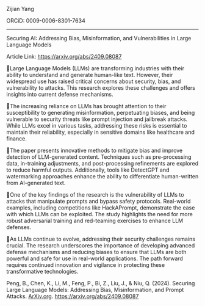 Zijian Yang

ORCiD: 0009-0006-8301-7634

------

Securing AI: Addressing Bias, Misinformation, and Vulnerabilities in Large Language Models

Article Link: https://arxiv.org/abs/2409.08087

📌Large Language Models (LLMs) are transforming industries with their ability to understand and generate human-like text. However, their widespread use has raised critical concerns about security, bias, and vulnerability to attacks. This research explores these challenges and offers insights into current defense mechanisms.

🔹The increasing reliance on LLMs has brought attention to their susceptibility to generating misinformation, perpetuating biases, and being vulnerable to security threats like prompt injection and jailbreak attacks. While LLMs excel in various tasks, addressing these risks is essential to maintain their reliability, especially in sensitive domains like healthcare and finance.

🔹The paper presents innovative methods to mitigate bias and improve detection of LLM-generated content. Techniques such as pre-processing data, in-training adjustments, and post-processing refinements are explored to reduce harmful outputs. Additionally, tools like DetectGPT and watermarking approaches enhance the ability to differentiate human-written from AI-generated text.

🔹One of the key findings of the research is the vulnerability of LLMs to attacks that manipulate prompts and bypass safety protocols. Real-world examples, including competitions like HackAPrompt, demonstrate the ease with which LLMs can be exploited. The study highlights the need for more robust adversarial training and red-teaming exercises to enhance LLM defenses.

🔹As LLMs continue to evolve, addressing their security challenges remains crucial. The research underscores the importance of developing advanced defense mechanisms and reducing biases to ensure that LLMs are both powerful and safe for use in real-world applications. The path forward requires continued innovation and vigilance in protecting these transformative technologies.

Peng, B., Chen, K., Li, M., Feng, P., Bi, Z., Liu, J., & Niu, Q. (2024). Securing Large Language Models: Addressing Bias, Misinformation, and Prompt Attacks. [ArXiv.org](http://ArXiv.org). https://arxiv.org/abs/2409.08087